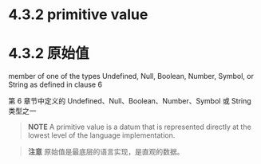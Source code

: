 # 4.3.2 primitive value

# 4.3.2 原始值

member of one of the types Undefined, Null, Boolean, Number, Symbol, or String as defined in clause 6

第 6 章节中定义的 Undefined、Null、Boolean、Number、Symbol 或 String 类型之一

> **NOTE** A primitive value is a datum that is represented directly at the lowest level of the language implementation.

> **注意** 原始值是最底层的语言实现，是直观的数据。
